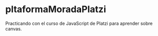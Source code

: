 # pltaformaMoradaPlatzi
Practicando con el curso de JavaScript de Platzi para aprender sobre canvas.

